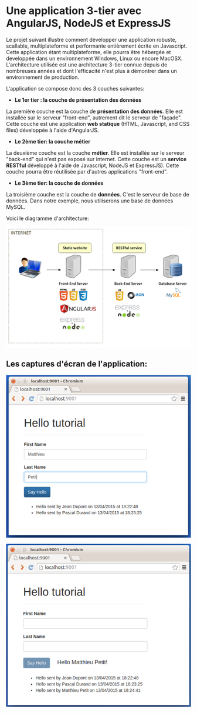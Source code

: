 # Une application 3-tier avec AngularJS, NodeJS et ExpressJS

Le projet suivant illustre comment développer une application robuste, scallable, multiplateforme et performante entièrement écrite en Javascript. Cette application étant multiplateforme, elle pourra être hébergée et developpée dans un environnement Windows, Linux ou encore MacOSX. L'architecture utilisée est une architecture 3-tier connue depuis de nombreuses années et dont l'efficacité n'est plus à démontrer dans un environnement de production.

L'application se compose donc des 3 couches suivantes:

- **Le 1er tier : la couche de présentation des données**

La première couche est la couche de **présentation des données**. Elle est installée sur le serveur "front-end", autrement dit le serveur de "façade". Cette couche est une application **web statique** (HTML, Javascript, and CSS files) développée à l'aide d'AngularJS.

- **Le 2ème tier: la couche métier**

La deuxième couche est la couche **métier**. Elle est installée sur le serveur "back-end" qui n'est pas exposé sur internet. Cette couche est un **service RESTful** développé à l'aide de Javascript, NodeJS et ExpressJS). Cette couche pourra être réutilisée par d'autres applications "front-end".

- **Le 3ème tier: la couche de données**

La troisième couche est la couche de **données**. C'est le serveur de base de données. Dans notre exemple, nous utiliserons une base de données MySQL.

Voici le diagramme d'architecture: 

![Image](/documentation/images/architecture.png)

## Les captures d'écran de l'application: 

![Image](/documentation/images/screen3.png)

![Image](/documentation/images/screen4.png)


